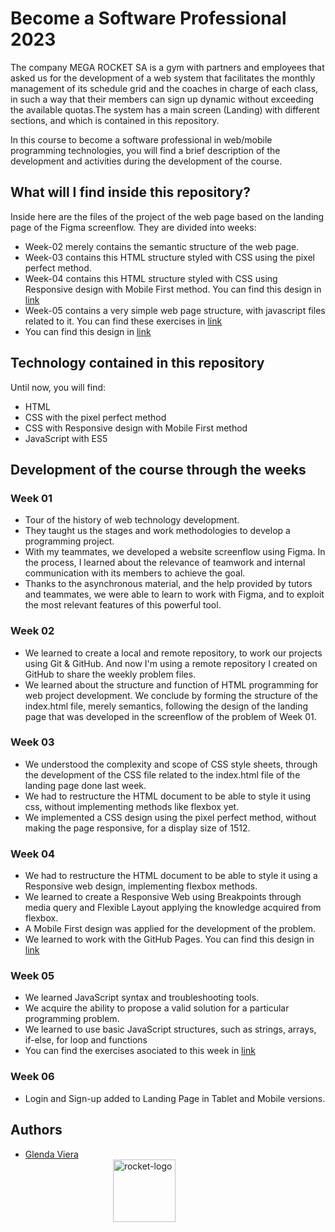 # Become a Software Professional 2023

The company MEGA ROCKET SA is a gym with partners and employees that asked us for the development of a web system that facilitates the monthly management of its schedule grid and the coaches in charge of each class, in such a way that their members can sign up dynamic without exceeding the available quotas.The system has a main screen (Landing) with different sections, and which is contained in this repository.

In this course to become a software professional in web/mobile programming technologies, you will find a brief description of the development and activities during the development of the course.

## What will I find inside this repository?
Inside here are the files of the project of the web page based on the landing page of the Figma screenflow. They are divided into weeks: 
- Week-02 merely contains the semantic structure of the web page.
- Week-03 contains this HTML structure styled with CSS using the pixel perfect method.
- Week-04 contains this HTML structure styled with CSS using Responsive design with Mobile First method. You can find this design in [link](https://glevide.github.io/BaSP-M2023/Week-04)
- Week-05 contains a very simple web page structure, with javascript files related to it. You can find these exercises in [link](https://glevide.github.io/BaSP-M2023/Week-05)
- You can find this design in [link](https://glevide.github.io/BaSP-M2023/Week-06/views)

## Technology contained in this repository

Until now, you will find:
- HTML
- CSS with the pixel perfect method
- CSS with Responsive design with Mobile First method
- JavaScript with ES5

## Development of the course through the weeks

### Week 01

- Tour of the history of web technology development.
- They taught us the stages and work methodologies to develop a programming project.
- With my teammates, we developed a website screenflow using Figma. In the process, I learned about the relevance of teamwork and internal communication with its members to achieve the goal.
- Thanks to the asynchronous material, and the help provided by tutors and teammates, we were able to learn to work with Figma, and to exploit the most relevant features of this powerful tool.

### Week 02

- We learned to create a local and remote repository, to work our projects using Git & GitHub. And now I'm using a remote repository I created on GitHub to share the weekly problem files.
- We learned about the structure and function of HTML programming for web project development. We conclude by forming the structure of the index.html file, merely semantics, following the design of the landing page that was developed in the screenflow of the problem of Week 01.

### Week 03
- We understood the complexity and scope of CSS style sheets, through the development of the CSS file related to the index.html file of the landing page done last week.
- We had to restructure the HTML document to be able to style it using css, without implementing methods like flexbox yet. 
- We implemented a CSS design using the pixel perfect method, without making the page responsive, for a display size of 1512.

### Week 04
- We had to restructure the HTML document to be able to style it using a Responsive web design, implementing flexbox methods. 
- We learned to create a Responsive Web using Breakpoints through media query and Flexible Layout applying the knowledge acquired from flexbox.
- A Mobile First design was applied for the development of the problem.
- We learned to work with the GitHub Pages. You can find this design in [link](https://glevide.github.io/BaSP-M2023/Week-04)

### Week 05
- We learned JavaScript syntax and troubleshooting tools.
- We acquire the ability to propose a valid solution for a particular programming problem.
- We learned to use basic JavaScript structures, such as strings, arrays, if-else, for loop and functions
- You can find the exercises asociated to this week in [link](https://glevide.github.io/BaSP-M2023/Week-05)

### Week 06
- Login and Sign-up added to Landing Page in Tablet and Mobile versions.

## Authors

- [Glenda Viera](https://www.github.com/GleViDe) <img src="https://user-images.githubusercontent.com/127681628/227655984-6ef31a6d-1c37-4b24-bfcc-9dc4da232a72.png" alt="rocket-logo" width="100" style="float:right;  margin:0 50%;">


